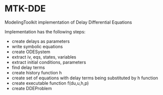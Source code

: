 # MTK-DDE
ModelingToolkit implementation of Delay Differential Equations

Implementation has the following steps:
- create delays as parameters
- write symbolic equations
- create ODESystem
- extract iv, eqs, states, variables
- extract initial conditions, parameters
- find delay terms
- create history function h
- create set of equations with delay terms being substituted by h function
- create executable function f(du,u,h,p)
- create DDEProblem



